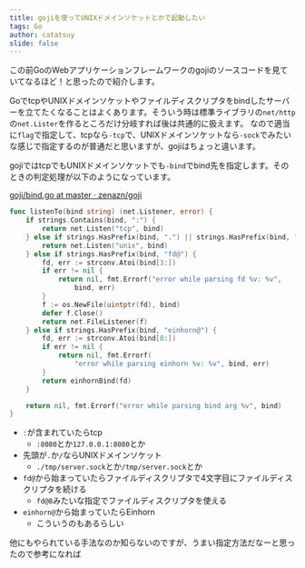 ```yaml
---
title: gojiを使ってUNIXドメインソケットとかで起動したい
tags: Go
author: catatsuy
slide: false
---
```


この前GoのWebアプリケーションフレームワークのgojiのソースコードを見ていてなるほど！と思ったので紹介します。

GoでtcpやUNIXドメインソケットやファイルディスクリプタをbindしたサーバーを立てたくなることはよくあります。そういう時は標準ライブラリの`net/http`の`net.Lister`を作るところだけ分岐すれば後は共通的に扱えます。
なので適当に`flag`で指定して、tcpなら`-tcp`で、UNIXドメインソケットなら`-sock`でみたいな感じで指定するのが普通だと思いますが、gojiはちょっと違います。

gojiではtcpでもUNIXドメインソケットでも`-bind`でbind先を指定します。そのときの判定処理が以下のようになっています。

[goji/bind.go at master · zenazn/goji](https://github.com/zenazn/goji/blob/master/bind/bind.go#L89-L113)

```go
func listenTo(bind string) (net.Listener, error) {
	if strings.Contains(bind, ":") {
		return net.Listen("tcp", bind)
	} else if strings.HasPrefix(bind, ".") || strings.HasPrefix(bind, "/") {
		return net.Listen("unix", bind)
	} else if strings.HasPrefix(bind, "fd@") {
		fd, err := strconv.Atoi(bind[3:])
		if err != nil {
			return nil, fmt.Errorf("error while parsing fd %v: %v",
				bind, err)
		}
		f := os.NewFile(uintptr(fd), bind)
		defer f.Close()
		return net.FileListener(f)
	} else if strings.HasPrefix(bind, "einhorn@") {
		fd, err := strconv.Atoi(bind[8:])
		if err != nil {
			return nil, fmt.Errorf(
				"error while parsing einhorn %v: %v", bind, err)
		}
		return einhornBind(fd)
	}

	return nil, fmt.Errorf("error while parsing bind arg %v", bind)
}
```

  * `:`が含まれていたらtcp
    * `:8080`とか`127.0.0.1:8080`とか
  * 先頭が`.`か`/`ならUNIXドメインソケット
    * `./tmp/server.sock`とか`/tmp/server.sock`とか
  * `fd@`から始まっていたらファイルディスクリプタで4文字目にファイルディスクリプタを続ける
    * `fd@8`みたいな指定でファイルディスクリプタを使える
  * `einhorn@`から始まっていたらEinhorn
    * こういうのもあるらしい

他にもやられている手法なのか知らないのですが、うまい指定方法だなーと思ったので参考になれば


